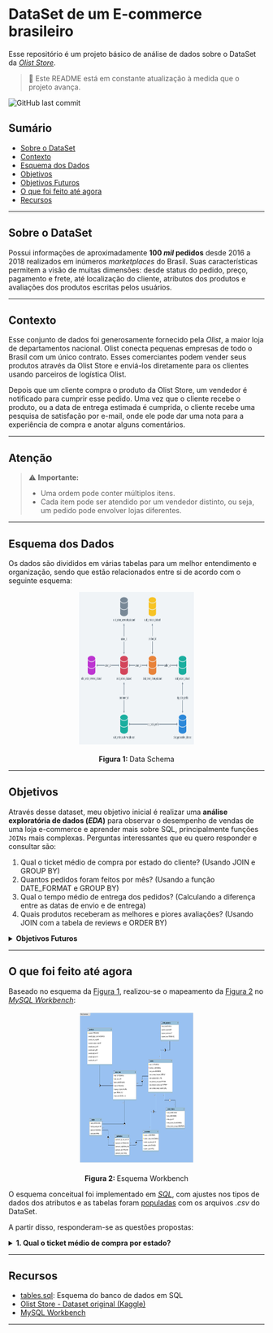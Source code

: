 # DataSet de um E-commerce brasileiro
Esse repositório é um projeto básico de análise de dados sobre o DataSet da [_Olist Store_](https://www.olist.com/). 
> 🚧 Este README está em constante atualização à medida que o projeto avança.

![GitHub last commit](https://img.shields.io/github/last-commit/marcoagmp/olist_ecommerce)

## Sumário

- [Sobre o DataSet](#sobre-o-dataset)
- [Contexto](#contexto)
- [Esquema dos Dados](#esquema-dos-dados)
- [Objetivos](#objetivos)
- [Objetivos Futuros](#objetivos-futuros)
- [O que foi feito até agora](#o-que-foi-feito-até-agora)
- [Recursos](#recursos)

---

## Sobre o DataSet

Possui informações de aproximadamente **100 _mil_ pedidos** desde 2016 a 2018 realizados em inúmeros _marketplaces_ do Brasil. Suas características permitem a visão de muitas dimensões: desde status do pedido, preço, pagamento e frete, até localização do cliente, atributos dos produtos e avaliações dos produtos escritas pelos usuários.

---
## Contexto

Esse conjunto de dados foi generosamente fornecido pela _Olist_, a maior loja de departamentos nacional. Olist conecta pequenas empresas de todo o Brasil com um único contrato. Esses comerciantes podem vender seus produtos através da Olist Store e enviá-los diretamente para os clientes usando parceiros de logística Olist. 

Depois que um cliente compra o produto da Olist Store, um vendedor é notificado para cumprir esse pedido. Uma vez que o cliente recebe o produto, ou a data de entrega estimada é cumprida, o cliente recebe uma pesquisa de satisfação por e-mail, onde ele pode dar uma nota para a experiência de compra e anotar alguns comentários.

---

## Atenção

> ⚠️ **Importante:**  
> - Uma ordem pode conter múltiplos itens.
> - Cada item pode ser atendido por um vendedor distinto, ou seja, um pedido pode envolver lojas diferentes.

---

## Esquema dos Dados

Os dados são divididos em várias tabelas para um melhor entendimento e organização, sendo que estão relacionados entre si de acordo com o seguinte esquema:  

<div align="center">
  <img src="HRhd2Y0.png" alt="Data_Schema" height="300px" , width="45%" />
  <div align="center">
    <br>
    <b>Figura 1: </b> Data Schema
  </div>
</div>

---

## Objetivos

Através desse dataset, meu objetivo inicial é realizar uma **análise exploratória de dados (_EDA_)** para observar o desempenho de vendas de uma loja e-commerce e aprender mais sobre SQL, principalmente funções `JOINs` mais complexas. Perguntas interessantes que eu quero responder e consultar são:

1. Qual o ticket médio de compra por estado do cliente? (Usando JOIN e GROUP BY)
2. Quantos pedidos foram feitos por mês? (Usando a função DATE_FORMAT e GROUP BY)
3. Qual o tempo médio de entrega dos pedidos? (Calculando a diferença entre as datas de envio e de entrega)
4. Quais produtos receberam as melhores e piores avaliações? (Usando JOIN com a tabela de reviews e ORDER BY)

<details>
  <summary><strong>Objetivos Futuros</strong></summary>

  Após a etapa inicial de limpeza e manipulação dos dados, os próximos passos incluem:

  - Análises avançadas, como _clustering_ (agrupamento de clientes, produtos ou vendedores)
  - Criação de dashboards interativos
  - Aplicação de métodos de machine learning para previsão de vendas e churn
  - Otimização de processos logísticos com base nos dados coletados
</details>

---

## O que foi feito até agora

Baseado no esquema da [Figura 1](HRhd2Y0.png), realizou-se o mapeamento da [Figura 2](Olist_ecommerce.png) no [_MySQL Workbench_](https://www.mysql.com/products/workbench/): 

<div align="center">
  <img src="Olist_ecommerce.png" alt="Esquema Workbench" height="300px" , width="45%" />
  <div align="center">
    <br>
    <b>Figura 2: </b> Esquema Workbench
  </div>
</div>

O esquema conceitual foi implementado em [_SQL_](tables.sql), com ajustes nos tipos de dados dos atributos e as tabelas foram [populadas](insert_into_tables.sql) com os arquivos _.csv_ do DataSet. 

A partir disso, responderam-se as questões propostas: 
<details>
  <summary><strong>1. Qual o ticket médio de compra por estado?</strong></summary>

Primeiro eu quis estabelecer uma relação entre a quantidade de vendas por Estado e depois comparar com a média de compra em cada estado de acordo com o total da compra (Peço + Frete).
  <table align="center">
    <tr>
      <td align="center">
        <img src="quantidade_pedido_estado.png" alt="Fig.3-Quantidade de pedido por estado" height="300px"/><br>
        <b>Figura 3:</b> Quantidade de pedido por estado
      </td>
      <td align="center">
        <img src="media_compra_estado.png" alt="Fig.4-Media de compra por estado" height="300px"/><br>
        <b>Figura 4:</b> Media de compra por estado
      </td>
    </tr>
  </table>
</details>

---

## Recursos

- [tables.sql](tables.sql): Esquema do banco de dados em SQL
- [Olist Store - Dataset original (Kaggle)](https://www.kaggle.com/datasets/olistbr/brazilian-ecommerce)
- [MySQL Workbench](https://www.mysql.com/products/workbench/)

---

